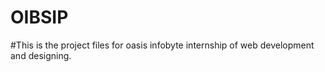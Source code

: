 # OIBSIP
#This is the project files for oasis infobyte internship of web development and designing.
